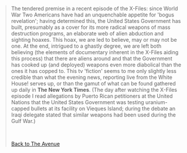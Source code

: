 > The tendered premise in a recent episode of the X-Files: since World
> War Two Americans have had an unquenchable appetite for \'bogus
> revelation\'; having determined this, the United States Government has
> built, presumably as a cover for its more radical weapons of mass
> destruction programs, an elaborate web of alien abduction and sighting
> hoaxes. This hoax, we are led to believe, may or may not be one. At
> the end, intrigued to a ghastly degree, we are left both believing
> (the elements of documentary inherent in the X-Files aiding this
> process) that there are aliens around and that the Government has
> cooked up (and deployed) weapons even more diabolical than the ones it
> has copped to. This tv \'fiction\' seems to me only slightly less
> credible than what the evening news, reporting live from the White
> House! serves up, or than the gamut of what can be found gathered up
> daily in **The New York Times**. (The day after watching the X-Files
> episode I read allegations by Puerto Rican petitioners at the United
> Nations that the United States Government was testing uranium-capped
> bullets at its facility on Vieques Island; during the debate an Iraqi
> delegate stated that similar weapons had been used during the Gulf
> War.)
>
>  
>
> [Back to The Avenue](hunt.html)

